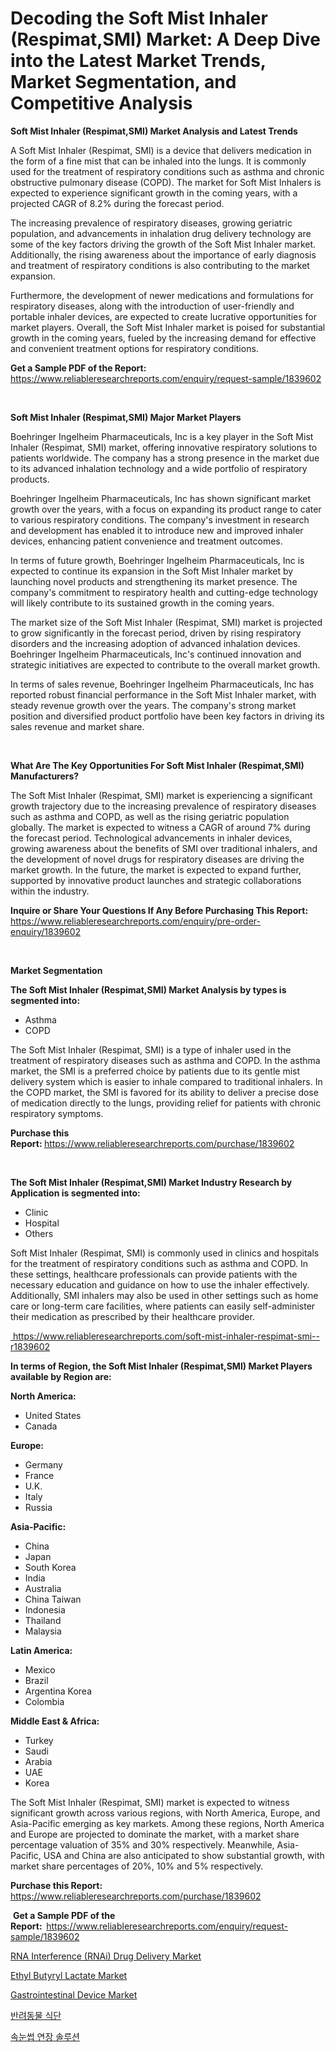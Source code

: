 <p><h1>Decoding the Soft Mist Inhaler (Respimat,SMI) Market: A Deep Dive into the Latest Market Trends, Market Segmentation, and Competitive Analysis</h1></p><p><strong>Soft Mist Inhaler (Respimat,SMI) Market Analysis and Latest Trends</strong></p>
<p><p>A Soft Mist Inhaler (Respimat, SMI) is a device that delivers medication in the form of a fine mist that can be inhaled into the lungs. It is commonly used for the treatment of respiratory conditions such as asthma and chronic obstructive pulmonary disease (COPD). The market for Soft Mist Inhalers is expected to experience significant growth in the coming years, with a projected CAGR of 8.2% during the forecast period.</p><p>The increasing prevalence of respiratory diseases, growing geriatric population, and advancements in inhalation drug delivery technology are some of the key factors driving the growth of the Soft Mist Inhaler market. Additionally, the rising awareness about the importance of early diagnosis and treatment of respiratory conditions is also contributing to the market expansion.</p><p>Furthermore, the development of newer medications and formulations for respiratory diseases, along with the introduction of user-friendly and portable inhaler devices, are expected to create lucrative opportunities for market players. Overall, the Soft Mist Inhaler market is poised for substantial growth in the coming years, fueled by the increasing demand for effective and convenient treatment options for respiratory conditions.</p></p>
<p><strong>Get a Sample PDF of the Report:&nbsp;</strong> <a href="https://www.reliableresearchreports.com/enquiry/request-sample/1839602">https://www.reliableresearchreports.com/enquiry/request-sample/1839602</a></p>
<p>&nbsp;</p>
<p><strong>Soft Mist Inhaler (Respimat,SMI) Major Market Players</strong></p>
<p><p>Boehringer Ingelheim Pharmaceuticals, Inc is a key player in the Soft Mist Inhaler (Respimat, SMI) market, offering innovative respiratory solutions to patients worldwide. The company has a strong presence in the market due to its advanced inhalation technology and a wide portfolio of respiratory products.</p><p>Boehringer Ingelheim Pharmaceuticals, Inc has shown significant market growth over the years, with a focus on expanding its product range to cater to various respiratory conditions. The company's investment in research and development has enabled it to introduce new and improved inhaler devices, enhancing patient convenience and treatment outcomes.</p><p>In terms of future growth, Boehringer Ingelheim Pharmaceuticals, Inc is expected to continue its expansion in the Soft Mist Inhaler market by launching novel products and strengthening its market presence. The company's commitment to respiratory health and cutting-edge technology will likely contribute to its sustained growth in the coming years.</p><p>The market size of the Soft Mist Inhaler (Respimat, SMI) market is projected to grow significantly in the forecast period, driven by rising respiratory disorders and the increasing adoption of advanced inhalation devices. Boehringer Ingelheim Pharmaceuticals, Inc's continued innovation and strategic initiatives are expected to contribute to the overall market growth.</p><p>In terms of sales revenue, Boehringer Ingelheim Pharmaceuticals, Inc has reported robust financial performance in the Soft Mist Inhaler market, with steady revenue growth over the years. The company's strong market position and diversified product portfolio have been key factors in driving its sales revenue and market share.</p></p>
<p>&nbsp;</p>
<p><strong>What Are The Key Opportunities For Soft Mist Inhaler (Respimat,SMI) Manufacturers?</strong></p>
<p><p>The Soft Mist Inhaler (Respimat, SMI) market is experiencing a significant growth trajectory due to the increasing prevalence of respiratory diseases such as asthma and COPD, as well as the rising geriatric population globally. The market is expected to witness a CAGR of around 7% during the forecast period. Technological advancements in inhaler devices, growing awareness about the benefits of SMI over traditional inhalers, and the development of novel drugs for respiratory diseases are driving the market growth. In the future, the market is expected to expand further, supported by innovative product launches and strategic collaborations within the industry.</p></p>
<p><strong>Inquire or Share Your Questions If Any Before Purchasing This Report:</strong> <a href="https://www.reliableresearchreports.com/enquiry/pre-order-enquiry/1839602">https://www.reliableresearchreports.com/enquiry/pre-order-enquiry/1839602</a></p>
<p>&nbsp;</p>
<p><strong>Market Segmentation</strong></p>
<p><strong>The Soft Mist Inhaler (Respimat,SMI) Market Analysis by types is segmented into:</strong></p>
<p><ul><li>Asthma</li><li>COPD</li></ul></p>
<p><p>The Soft Mist Inhaler (Respimat, SMI) is a type of inhaler used in the treatment of respiratory diseases such as asthma and COPD. In the asthma market, the SMI is a preferred choice by patients due to its gentle mist delivery system which is easier to inhale compared to traditional inhalers. In the COPD market, the SMI is favored for its ability to deliver a precise dose of medication directly to the lungs, providing relief for patients with chronic respiratory symptoms.</p></p>
<p><strong>Purchase this Report:&nbsp;</strong><a href="https://www.reliableresearchreports.com/purchase/1839602">https://www.reliableresearchreports.com/purchase/1839602</a></p>
<p>&nbsp;</p>
<p><strong>The Soft Mist Inhaler (Respimat,SMI) Market Industry Research by Application is segmented into:</strong></p>
<p><ul><li>Clinic</li><li>Hospital</li><li>Others</li></ul></p>
<p><p>Soft Mist Inhaler (Respimat, SMI) is commonly used in clinics and hospitals for the treatment of respiratory conditions such as asthma and COPD. In these settings, healthcare professionals can provide patients with the necessary education and guidance on how to use the inhaler effectively. Additionally, SMI inhalers may also be used in other settings such as home care or long-term care facilities, where patients can easily self-administer their medication as prescribed by their healthcare provider.</p></p>
<p><a href="https://www.reliableresearchreports.com/soft-mist-inhaler-respimat-smi--r1839602">&nbsp;https://www.reliableresearchreports.com/soft-mist-inhaler-respimat-smi--r1839602</a></p>
<p><strong>In terms of Region, the Soft Mist Inhaler (Respimat,SMI) Market Players available by Region are:</strong></p>
<p>
    <p> <strong> North America: </strong>
        <ul>
            <li>United States</li>
            <li>Canada</li>
        </ul>
        </p> 
    <p> <strong> Europe: </strong>
        <ul>
            <li>Germany</li>
            <li>France</li>
            <li>U.K.</li>
            <li>Italy</li>
            <li>Russia</li>
        </ul>
        </p> 
    <p> <strong> Asia-Pacific: </strong>
        <ul>
            <li>China</li>
            <li>Japan</li>
            <li>South Korea</li>
            <li>India</li>
            <li>Australia</li>
            <li>China Taiwan</li>
            <li>Indonesia</li>
            <li>Thailand</li>
            <li>Malaysia</li>
        </ul>
        </p> 
    <p> <strong> Latin America: </strong>
        <ul>
            <li>Mexico</li>
            <li>Brazil</li>
            <li>Argentina Korea</li>
            <li>Colombia</li>
        </ul>
        </p> 
    <p> <strong> Middle East & Africa: </strong>
        <ul>
            <li>Turkey</li>
            <li>Saudi</li>
            <li>Arabia</li>
            <li>UAE</li>
            <li>Korea</li>
        </ul>
    </p>
    </p>
<p><p>The Soft Mist Inhaler (Respimat, SMI) market is expected to witness significant growth across various regions, with North America, Europe, and Asia-Pacific emerging as key markets. Among these regions, North America and Europe are projected to dominate the market, with a market share percentage valuation of 35% and 30% respectively. Meanwhile, Asia-Pacific, USA and China are also anticipated to show substantial growth, with market share percentages of 20%, 10% and 5% respectively.</p></p>
<p><strong>Purchase this Report: </strong><a href="https://www.reliableresearchreports.com/purchase/1839602">https://www.reliableresearchreports.com/purchase/1839602</a></p>
<p>&nbsp;<strong>Get a Sample PDF of the Report:&nbsp;&nbsp;</strong><a href="https://www.reliableresearchreports.com/enquiry/request-sample/1839602">https://www.reliableresearchreports.com/enquiry/request-sample/1839602</a></p>
<p><strong></strong></p>
<p><p><a href="https://github.com/jhcraigie/Market-Research-Report-List-3/blob/main/rna-interference-rnai-drug-delivery-market.md">RNA Interference (RNAi) Drug Delivery Market</a></p><p><a href="https://issuu.com/reportprime-2/docs/ethyl-butyryl-lactate-market-size-2030.pptx">Ethyl Butyryl Lactate Market</a></p><p><a href="https://github.com/sonuprakash1/Market-Research-Report-List-2/blob/main/gastrointestinal-device-market.md">Gastrointestinal Device Market</a></p><p><a href="https://github.com/vsn7qpua81q/Market-Research-Report-List-2/blob/main/823638747217.md">반려동물 식단</a></p><p><a href="https://github.com/Elenrrera7685/Market-Research-Report-List-1/blob/main/711786447218.md">속눈썹 연장 솔루션</a></p></p>